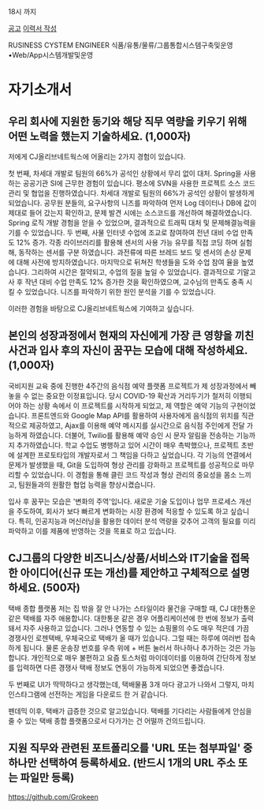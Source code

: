 



18시 까지

[공고](https://recruit.cj.net/recruit/ko/recruit/recruit/detail.fo?zz_jo_num=7647)
[이력서 작성](https://recruit.cj.net/recruit/ko/resume/resume/resume.fo?zz_jo_num=7647&zz_page_seq=1)


RUSINESS CYSTEM ENGINEER
식품/유통/물류/그룹통합시스템구축및운영
•Web/App시스템개발및운영
# 자기소개서
## 우리 회사에 지원한 동기와 해당 직무 역량을 키우기 위해 어떤 노력을 했는지 기술하세요. (1,000자)
저에게 CJ올리브네트웍스에 어올리는 2가지 경험이 있습니다.

첫 번째, 차세대 개발로 팀원의 66%가 공석인 상황에서 무리 없이 대처.
Spring을 사용하는 공공기관 SI에 근무한 경험이 있습니다. 평소에 SVN을 사용한 프로젝트 소스 코드 관리 및 협업을 진행하였습니다. 차세대 개발로 팀원의 66%가 공석인 상황이 발생하게 되었습니다. 공무원 분들의, 요구사항의 니즈를 파악하여 먼저 Log 데이터나 DB에 값이 제대로 들어 갔는지 확인하고, 문제 발견 시에는 소스코드를 개선하여 해결하였습니다. Spring 로직 개발 경험을 얻을 수 있었으며, 결과적으로 트래픽 대처 및 문제해결능력을 기를 수 있었습니다.
두 번째, 사물 인터넷 수업에 조교로 참여하여 전년 대비 수업 만족도 12% 증가.
각종 라이브러리를 활용해 센서의 사용 가능 유무를 직접 코딩 하며 실험해, 동작하는 센서를 구분 하였습니다. 과전류에 따른 브레드 보드 및 센서의 손상 문제에 대해 사전에 방지하였습니다. 마지막으로 뒤쳐진 학생들을 도와 수업 참여 율을 높였습니다. 그리하여 시간은 절약되고, 수업의 질을 높일 수 있었습니다. 결과적으로 기말고사 후 작년 대비 수업 만족도 12% 증가한 것을 확인하였으며, 교수님의 만족도 충족 시킬 수 있었습니다. 니즈를 파악하기 위한 원인 분석을 기를 수 있었습니다.

이러한 경험을 바탕으로 CJ올리브네트웍스에 기여하고 싶습니다.

## 본인의 성장과정에서 현재의 자신에게 가장 큰 영향을 끼친 사건과 입사 후의 자신이 꿈꾸는 모습에 대해 작성하세요. (1,000자)

국비지원 교육 중에 진행한 4주간의 음식점 예약 플랫폼 프로젝트가 제 성장과정에서 빼놓을 수 없는 중요한 이정표입니다. 당시 COVID-19 확산과 거리두기가 철저히 이행되어야 하는 상황 속에서 이 프로젝트를 시작하게 되었고, 제 역할은 예약 기능의 구현이었습니다. 프론트엔드와 Google Map API를 활용하여 사용자에게 음식점의 위치를 직관적으로 제공하였고, Ajax를 이용해 예약 메시지를 실시간으로 음식점 주인에게 전달 가능하게 하였습니다. 더불어, Twilio를 활용해 예약 승인 시 문자 알림을 전송하는 기능까지 추가하였습니다.
학교 수업도 병행하고 있어 시간이 매우 촉박했으나, 프로젝트 초반에 설계한 프로토타입의 개발자로서 그 책임을 다하고 싶었습니다. 각 기능의 연결에서 문제가 발생했을 때, Git을 도입하여 형상 관리를 강화하고 프로젝트를 성공적으로 마무리할 수 있었습니다. 이 경험을 통해 클린 코드 작성과 형상 관리의 중요성을 몸소 느끼고, 팀원들과의 원활한 협업 능력을 향상시켰습니다.

입사 후 꿈꾸는 모습은 '변화의 주역'입니다. 새로운 기술 도입이나 업무 프로세스 개선을 주도하여, 회사가 보다 빠르게 변화하는 시장 환경에 적응할 수 있도록 하고 싶습니다. 특히, 인공지능과 머신러닝을 활용한 데이터 분석 역량을 갖추어 고객의 필요를 미리 파악하고 이를 제품에 반영하는 것을 목표로 하고 있습니다.


## CJ그룹의 다양한 비즈니스/상품/서비스와 IT기술을 접목한 아이디어(신규 또는 개선)를 제안하고 구체적으로 설명하세요. (500자)
택배 종합 플랫폼
저는 집 밖을 잘 안 나가는 스타일이라 물건을 구매할 때, CJ 대한통운 같은 택배를 자주 애용합니다. 대한통운 같은 경우 어플리케이션에 한 번에 정보가 출력돼서 자주 사용하고 있습니다. 그러나 연동할 수 있는 쇼핑몰의 수도 매우 적은데 가끔 경쟁사인 로젠택배, 우체국으로 택배가 올 때가 있습니다. 그럴 때는 하루에 여러번 접속하게 됩니다. 물론 운송장 번호를 우측 위에 + 버튼 눌러서 하나하나 추가하는 것은 가능합니다. 개인적으로 매우 불편하고 요즘 토스처럼 마이데이터를 이용하여 간단하게 정보를 입력하면 다른 경쟁사 택배 정보도 연동이 가능하게 되었으면 좋겠습니다.

두 번째로 UI가 딱딱하다고 생각했는데, 택배물품 3개 마다 광고가 나와서 그렇지, 마치 인스타그램에 선전하는 게임을 다운로드 한 거 같습니다.

펜데믹 이후, 택배가 급증한 것으로 알고있습니다. 택배를 기다리는 사람들에게 안심을 줄 수 있는 택배 종합 플랫폼으로서 다가가는 건 어떨까 건의드립니다.

## 지원 직무와 관련된 포트폴리오를 'URL 또는 첨부파일' 중 하나만 선택하여 등록하세요. (반드시 1개의 URL 주소 또는 파일만 등록)
https://github.com/Grokeen